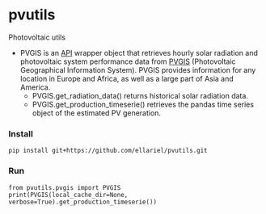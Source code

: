 # pvutils
Photovoltaic utils

* PVGIS is an [API](https://joint-research-centre.ec.europa.eu/photovoltaic-geographical-information-system-pvgis/getting-started-pvgis/api-non-interactive-service_en) wrapper object that retrieves hourly solar radiation and photovoltaic system performance data from [PVGIS](https://joint-research-centre.ec.europa.eu/photovoltaic-geographical-information-system-pvgis_en) (Photovoltaic Geographical Information System). PVGIS provides information for any location in Europe and Africa, as well as a large part of Asia and America.
  - PVGIS.get_radiation_data() returns historical solar radiation data.
  - PVGIS.get_production_timeserie() retrieves the pandas time series object of the estimated PV generation.

### Install
```shell
pip install git+https://github.com/ellariel/pvutils.git
```

### Run
```shell
from pvutils.pvgis import PVGIS
print(PVGIS(local_cache_dir=None, verbose=True).get_production_timeserie())
```
